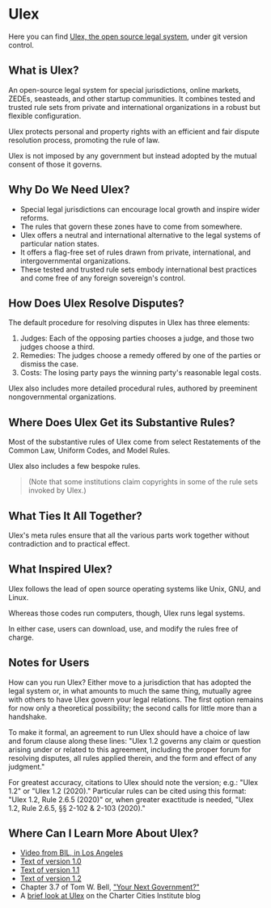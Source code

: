 # Ulex
Here you can find [Ulex, the open source legal system](versions/1.2/), under git version control.

## What is Ulex?
An open-source legal system for special jurisdictions, online markets, ZEDEs, seasteads, and other startup communities.
It combines tested and trusted rule sets from private and international organizations in a robust but flexible configuration.

Ulex protects personal and property rights with an efficient and fair dispute resolution process, promoting the rule of law.

Ulex is not imposed by any government but instead adopted by the mutual consent of those it governs.
 

## Why Do We Need Ulex?
* Special legal jurisdictions can encourage local growth and inspire wider reforms.
* The rules that govern these zones have to come from somewhere.
* Ulex offers a neutral and international alternative to the legal systems of particular nation states.
* It offers a flag-free set of rules drawn from private, international, and intergovernmental organizations.
* These tested and trusted rule sets embody international best practices and come free of any foreign sovereign's control.


## How Does Ulex Resolve Disputes?
The default procedure for resolving disputes in Ulex has three elements:
1.  Judges:  Each of the opposing parties chooses a judge, and those two judges choose a third.
2.  Remedies:  The judges choose a remedy offered by one of the parties or dismiss the case.
3.  Costs:  The losing party pays the winning party's reasonable legal costs.
 
Ulex also includes more detailed procedural rules, authored by preeminent nongovernmental organizations.


## Where Does Ulex Get its Substantive Rules?
Most of the substantive rules of Ulex come from select Restatements of the Common Law, Uniform Codes, and Model Rules.

Ulex also includes a few bespoke rules.

> (Note that some institutions claim copyrights in some of the rule sets invoked by Ulex.)


## What Ties It All Together?
Ulex's meta rules ensure that all the various parts work together without contradiction and to practical effect.


## What Inspired Ulex?
Ulex follows the lead of open source operating systems like Unix, GNU, and Linux.

Whereas those codes run computers, though, Ulex runs legal systems.

In either case, users can download, use, and modify the rules free of charge.

## Notes for Users

How can you run Ulex? Either move to a jurisdiction that has adopted the legal
system or, in what amounts to much the same thing, mutually agree with others to have Ulex
govern your legal relations. The first option remains for now only a theoretical possibility;
the second calls for little more than a handshake.

To make it formal, an agreement to run Ulex should have a choice of law and forum clause along these lines:
"Ulex 1.2 governs any claim or question arising under or related to this agreement, including the proper forum
for resolving disputes, all rules applied therein, and the form and effect of any judgment."

For greatest accuracy, citations to Ulex should note the version; e.g.: "Ulex 1.2" or
"Ulex 1.2 (2020)." Particular rules can be cited using this format: "Ulex 1.2, Rule 2.6.5
(2020)" or, when greater exactitude is needed, "Ulex 1.2, Rule 2.6.5, §§ 2-102 & 2-103 (2020)."


## Where Can I Learn More About Ulex?
* [Video from BIL, in Los Angeles](https://youtu.be/I83ywM-zd4k)
* [Text of version 1.0](https://goo.gl/bChSpI)
* [Text of version 1.1](https://github.com/ulex-opensource/Ulex/tree/master/versions/1.1)
* [Text of version 1.2](https://github.com/ulex-opensource/Ulex/tree/master/versions/1.2)
* Chapter 3.7 of Tom W. Bell, ["Your Next Government?"](https://www.amazon.com/Your-Next-Government-Stateless-Nations/dp/1316613925)
* A [brief look at Ulex](https://web.archive.org/web/20220121082849/https://www.chartercitiesinstitute.org/post/ulex-a-legal-framework) on the Charter Cities Institute blog
